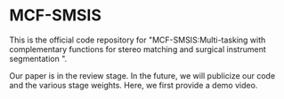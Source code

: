 # MCF-SMSIS
This is the official code repository for "MCF-SMSIS:Multi-tasking with complementary functions for stereo matching and surgical instrument segmentation
".

Our paper is in the review stage. In the future, we will publicize our code and the various stage weights. Here, we first provide a demo video.